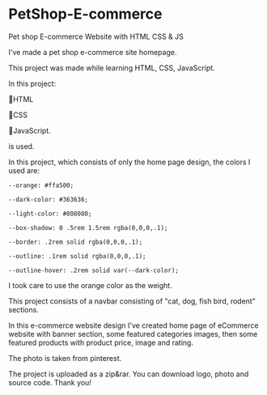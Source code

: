 # PetShop-E-commerce
Pet shop E-commerce Website with HTML CSS &amp; JS


I've made a pet shop e-commerce site homepage.

This project was made while learning HTML, CSS, JavaScript.

In this project:

🎯HTML

🎯CSS

🎯JavaScript.

is used.

In this project, which consists of only the home page design, the colors I used are:

    --orange: #ffa500;
    
    --dark-color: #363636;
    
    --light-color: #808080;
    
    --box-shadow: 0 .5rem 1.5rem rgba(0,0,0,.1);
    
    --border: .2rem solid rgba(0,0,0,.1);
    
    --outline: .1rem solid rgba(0,0,0,.1);
    
    --outline-hover: .2rem solid var(--dark-color);
    
I took care to use the orange color as the weight.


This project consists of a navbar consisting of "cat, dog, fish bird, rodent" sections.

In this e-commerce website design I've created home page of eCommerce website with banner section, some featured categories images, then some featured products with product price, image and rating. 

The photo is taken from pinterest.

The project is uploaded as a zip&rar. You can download logo, photo and source code. Thank you!
